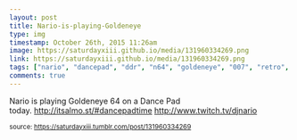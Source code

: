 ```yaml
---
layout: post
title: Nario-is-playing-Goldeneye
type: img
timestamp: October 26th, 2015 11:26am
image: https://saturdayxiii.github.io/media/131960334269.png
link: https://saturdayxiii.github.io/media/131960334269.png
tags: ["nario", "dancepad", "ddr", "n64", "goldeneye", "007", "retro", "game", "stream", "live", "twitch", "art"]
comments: true
---
```


Nario is playing Goldeneye 64 on a Dance Pad today. <a href="http://itsalmo.st/#dancepadtime" target="_blank">http://itsalmo.st/#dancepadtime</a>
<a href="http://www.twitch.tv/djnario" target="_blank">http://www.twitch.tv/djnario</a><br/>
 
  
<small>source: https://saturdayxiii.tumblr.com/post/131960334269</small>